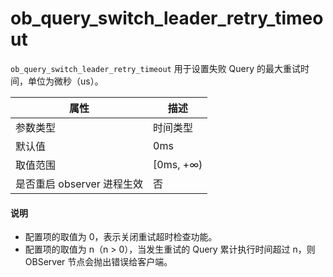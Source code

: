 # ob_query_switch_leader_retry_timeout
`ob_query_switch_leader_retry_timeout` 用于设置失败 Query 的最大重试时间，单位为微秒（us）。

| 属性 | 描述 |
| --- | --- |
| 参数类型 | 时间类型 |
| 默认值 | 0ms |
| 取值范围 | [0ms, +∞) |
| 是否重启 observer 进程生效 | 否 |

  <main id="notice" type='explain'>
    <h4>说明</h4>
    <ul>
    <li>配置项的取值为 0，表示关闭重试超时检查功能。</li>
    <li>配置项的取值为 n（n &gt; 0），当发生重试的 Query 累计执行时间超过 n，则 OBServer 节点会抛出错误给客户端。</li>
    </ul>
  </main>